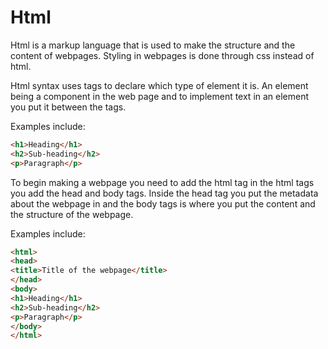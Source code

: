 # Html
Html is a markup language that is used to make the structure and the content of webpages. Styling in webpages is done through css instead of html. 

Html syntax uses tags to declare which type of element it is. An element being a component in the web page and to implement text in an element you put it between the tags.

Examples include:
```html
<h1>Heading</h1>
<h2>Sub-heading</h2>
<p>Paragraph</p>
```


To begin making a webpage you need to add the html tag in the html tags you add the head and body tags. Inside the head tag you put the metadata about the webpage in and the body tags is where you put the content and the structure of the webpage.

Examples include:
```html
<html>
<head>
<title>Title of the webpage</title>
</head>
<body>
<h1>Heading</h1>
<h2>Sub-heading</h2>
<p>Paragraph</p>
</body>
</html>
```


